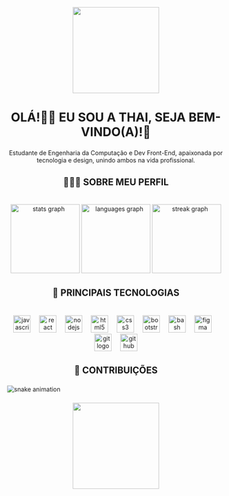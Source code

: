 <div align="center">
  <img height="200" src="https://capsule-render.vercel.app/api?type=waving&height=130&color=9370DB"  />
</div>

###

<h1 align="center">OLÁ!👋🏼 EU SOU A THAI, SEJA BEM-VINDO(A)!💜</h1>

###

<p align="center">Estudante de Engenharia da Computação e Dev Front-End, apaixonada por tecnologia e design, unindo ambos na vida profissional.</p>

###

<h2 align="center">👩🏽‍💻 SOBRE MEU PERFIL</h2>

###

<br clear="both">

<div align="center">
  <img src="https://github-readme-stats.vercel.app/api?username=ThailanySantos&hide_title=true&hide_rank=true&show_icons=true&include_all_commits=true&count_private=true&disable_animations=false&theme=rose_pine&locale=pt-br&hide_border=false&order=1" height="160" alt="stats graph"  />
  <img src="https://github-readme-stats.vercel.app/api/top-langs?username=ThailanySantos&locale=pt-br&hide_title=false&layout=compact&card_width=320&langs_count=4&theme=rose_pine&hide_border=false&order=2" height="160" alt="languages graph"  />
  <img src="https://streak-stats.demolab.com?user=ThailanySantos&locale=pt-br&mode=weekly&theme=rose_pine&hide_border=false&border_radius=5&order=3" height="160" alt="streak graph"  />
</div>

###

<h2 align="center">🌟 PRINCIPAIS TECNOLOGIAS</h2>

###

<br clear="both">

<div align="center">
  <img src="https://cdn.jsdelivr.net/gh/devicons/devicon/icons/javascript/javascript-original.svg" height="40" alt="javascript logo"  />
  <img width="12" />
  <img src="https://cdn.jsdelivr.net/gh/devicons/devicon/icons/react/react-original.svg" height="40" alt="react logo"  />
  <img width="12" />
  <img src="https://cdn.jsdelivr.net/gh/devicons/devicon/icons/nodejs/nodejs-original.svg" height="40" alt="nodejs logo"  />
  <img width="12" />
  <img src="https://cdn.jsdelivr.net/gh/devicons/devicon/icons/html5/html5-original.svg" height="40" alt="html5 logo"  />
  <img width="12" />
  <img src="https://cdn.jsdelivr.net/gh/devicons/devicon/icons/css3/css3-original.svg" height="40" alt="css3 logo"  />
  <img width="12" />
  <img src="https://cdn.jsdelivr.net/gh/devicons/devicon/icons/bootstrap/bootstrap-original.svg" height="40" alt="bootstrap logo"  />
  <img width="12" />
  <img src="https://cdn.jsdelivr.net/gh/devicons/devicon/icons/bash/bash-original.svg" height="40" alt="bash logo"  />
  <img width="12" />
  <img src="https://cdn.jsdelivr.net/gh/devicons/devicon/icons/figma/figma-original.svg" height="40" alt="figma logo"  />
  <img width="12" />
  <img src="https://cdn.jsdelivr.net/gh/devicons/devicon/icons/git/git-original.svg" height="40" alt="git logo"  />
  <img width="12" />
  <img src="https://cdn.jsdelivr.net/gh/devicons/devicon/icons/github/github-original.svg" height="40" alt="github logo"  />
</div>

###

<h2 align="center">👾 CONTRIBUIÇÕES</h2>

###

![snake animation](https://github.com/ThailanySantos/ThailanySantos/blob/output/snake.svg)


###

<div align="center">
  <img height="200" src="https://capsule-render.vercel.app/api?type=waving&height=130&color=9370DB&section=footer"  />
</div>

###
